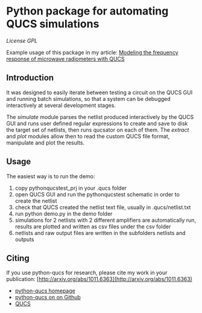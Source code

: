 Python package for automating QUCS simulations
==============================================

_License GPL_

Example usage of this package in my article:
[Modeling the frequency response of microwave radiometers with QUCS](http://arxiv.org/abs/1011.6363)

Introduction
------------

It was designed to easily iterate between testing a circuit on the QUCS GUI and running batch simulations,
so that a system can be debugged interactively at several development stages. 

The _simulate_ module parses the netlist produced interactively by the QUCS GUI and runs user defined regular expressions to create and save to disk the target set of netlists, then runs qucsator on each of them. The _extract_ and _plot_ modules allow then to read the custom QUCS file format, manipulate and plot the results.

Usage
-----

The easiest way is to run the demo:

1. copy pythonqucstest_prj in your .qucs folder
2. open QUCS GUI and run the pythonqucstest schematic in order to create the netlist
3. check that QUCS created the netlist text file, usually in .qucs/netlist.txt
4. run python demo.py in the demo folder
5. simulations for 2 netlists with 2 different amplifiers are automatically run, results are plotted and written as csv files under the csv folder
6. netlists and raw output files are written in the subfolders netlists and outputs

Citing
------

If you use python-qucs for research, please cite my work in your publication:
[http://arxiv.org/abs/1011.6363](http://arxiv.org/abs/1011.6363)

* [python-qucs homepage](http://andreazonca.com/software/python-qucs)
* [python-qucs on on Github](https://github.com/zonca/python-qucs)
* [QUCS](http://qucs.sf.net)
